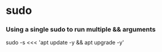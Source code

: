 # sudo 

### Using a single sudo to run multiple && arguments

sudo -s <<< 'apt update -y && apt upgrade -y'